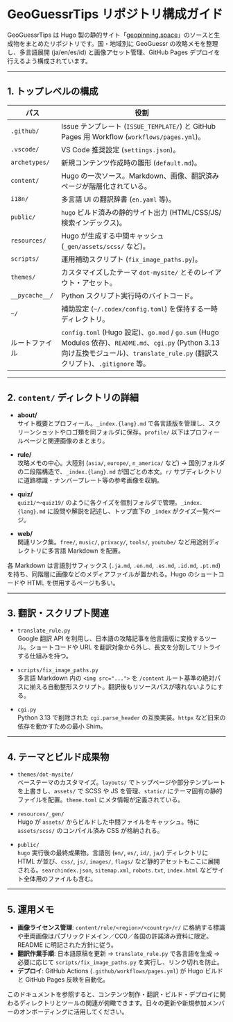 # GeoGuessrTips リポジトリ構成ガイド

GeoGuessrTips は Hugo 製の静的サイト「[geopinning.space](https://geopinning.space/)」のソースと生成物をまとめたリポジトリです。国・地域別に GeoGuessr の攻略メモを整理し、多言語展開 (ja/en/es/id) と画像アセット管理、GitHub Pages デプロイを行えるよう構成されています。

---

## 1. トップレベルの構成

| パス | 役割 |
| --- | --- |
| `.github/` | Issue テンプレート (`ISSUE_TEMPLATE/`) と GitHub Pages 用 Workflow (`workflows/pages.yml`)。 |
| `.vscode/` | VS Code 推奨設定 (`settings.json`)。 |
| `archetypes/` | 新規コンテンツ作成時の雛形 (`default.md`)。 |
| `content/` | Hugo の一次ソース。Markdown、画像、翻訳済みページが階層化されている。 |
| `i18n/` | 多言語 UI の翻訳辞書 (`en.yaml` 等)。 |
| `public/` | `hugo` ビルド済みの静的サイト出力 (HTML/CSS/JS/検索インデックス)。 |
| `resources/` | Hugo が生成する中間キャッシュ (`_gen/assets/scss/` など)。 |
| `scripts/` | 運用補助スクリプト (`fix_image_paths.py`)。 |
| `themes/` | カスタマイズしたテーマ `dot-mysite/` とそのレイアウト・アセット。 |
| `__pycache__/` | Python スクリプト実行時のバイトコード。 |
| `~/` | 補助設定 (`~/.codex/config.toml`) を保持する一時ディレクトリ。 |
| ルートファイル | `config.toml` (Hugo 設定)、`go.mod` / `go.sum` (Hugo Modules 依存)、`README.md`、`cgi.py` (Python 3.13 向け互換モジュール)、`translate_rule.py` (翻訳スクリプト)、`.gitignore` 等。 |

---

## 2. `content/` ディレクトリの詳細

- **about/**  
  サイト概要とプロフィール。`_index.{lang}.md` で各言語版を管理し、スクリーンショットやロゴ類を同フォルダに保存。`profile/` 以下はプロフィールページと関連画像のまとまり。

- **rule/**  
  攻略メモの中心。大陸別 (`asia/`, `europe/`, `n_america/` など) → 国別フォルダの二段階構造で、`_index.{lang}.md` が国ごとの本文。`r/` サブディレクトリに道路標識・ナンバープレート等の参考画像を収納。

- **quiz/**  
  `quiz1/`〜`quiz19/` のように各クイズを個別フォルダで管理。`_index.{lang}.md` に設問や解説を記述し、トップ直下の `_index` がクイズ一覧ページ。

- **web/**  
  関連リンク集。`free/`, `music/`, `privacy/`, `tools/`, `youtube/` など用途別ディレクトリに多言語 Markdown を配置。

各 Markdown は言語別サフィックス (`.ja.md`, `.en.md`, `.es.md`, `.id.md`, `.pt.md`) を持ち、同階層に画像などのメディアファイルが置かれる。Hugo のショートコードや HTML を併用するページも多い。

---

## 3. 翻訳・スクリプト関連

- `translate_rule.py`  
  Google 翻訳 API を利用し、日本語の攻略記事を他言語版に変換するツール。ショートコードや URL を翻訳対象から外し、長文を分割してリトライする仕組みを持つ。

- `scripts/fix_image_paths.py`  
  多言語 Markdown 内の `<img src="...">` を `/content` ルート基準の絶対パスに揃える自動整形スクリプト。翻訳後もリソースパスが壊れないようにする。

- `cgi.py`  
  Python 3.13 で削除された `cgi.parse_header` の互換実装。`httpx` など旧来の依存を動かすための最小 Shim。

---

## 4. テーマとビルド成果物

- `themes/dot-mysite/`  
  ベーステーマのカスタマイズ。`layouts/` でトップページや部分テンプレートを上書きし、`assets/` で SCSS や JS を管理、`static/` にテーマ固有の静的ファイルを配置。`theme.toml` にメタ情報が定義されている。

- `resources/_gen/`  
  Hugo が `assets/` からビルドした中間ファイルをキャッシュ。特に `assets/scss/` のコンパイル済み CSS が格納される。

- `public/`  
  `hugo` 実行後の最終成果物。言語別 (`en/`, `es/`, `id/`, `ja/`) ディレクトリに HTML が並び、`css/`, `js/`, `images/`, `flags/` など静的アセットもここに展開される。`searchindex.json`, `sitemap.xml`, `robots.txt`, `index.html` などサイト全体用のファイルも含む。

---

## 5. 運用メモ

- **画像ライセンス管理**: `content/rule/<region>/<country>/r/` に格納する標識や車両画像はパブリックドメイン／CC0／各国の許諾済み資料に限定。README に明記された方針に従う。
- **翻訳作業手順**: 日本語原稿を更新 → `translate_rule.py` で各言語を生成 → 必要に応じて `scripts/fix_image_paths.py` を実行し、リンク切れを防止。
- **デプロイ**: GitHub Actions (`.github/workflows/pages.yml`) が Hugo ビルドと GitHub Pages 反映を自動化。

このドキュメントを参照すると、コンテンツ制作・翻訳・ビルド・デプロイに関わるディレクトリとツールの関連が俯瞰できます。日々の更新や新規参加メンバーのオンボーディングに活用してください。
